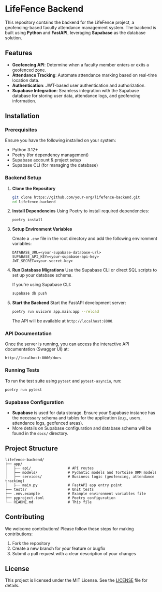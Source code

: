 # LifeFence Backend

This repository contains the backend for the LifeFence project, a geofencing-based faculty attendance management system. The backend is built using **Python** and **FastAPI**, leveraging **Supabase** as the database solution.

## Features

- **Geofencing API**: Determine when a faculty member enters or exits a geofenced zone.
- **Attendance Tracking**: Automate attendance marking based on real-time location data.
- **Authentication**: JWT-based user authentication and authorization.
- **Supabase Integration**: Seamless integration with the Supabase database for storing user data, attendance logs, and geofencing information.

## Installation

### Prerequisites

Ensure you have the following installed on your system:

- Python 3.12+
- Poetry (for dependency management)
- Supabase account & project setup
- Supabase CLI (for managing the database)

### Backend Setup

1. **Clone the Repository**
   ```bash
   git clone https://github.com/your-org/lifefence-backend.git
   cd lifefence-backend
   ```

2. **Install Dependencies**
   Using Poetry to install required dependencies:
   ```bash
   poetry install
   ```

3. **Setup Environment Variables**

   Create a `.env` file in the root directory and add the following environment variables:
   ```env
   DATABASE_URL=<your-supabase-database-url>
   SUPABASE_API_KEY=<your-supabase-api-key>
   JWT_SECRET=<your-secret-key>
   ```

4. **Run Database Migrations**
   Use the Supabase CLI or direct SQL scripts to set up your database schema.

   If you're using Supabase CLI:
   ```bash
   supabase db push
   ```

5. **Start the Backend**
   Start the FastAPI development server:
   ```bash
   poetry run uvicorn app.main:app --reload
   ```

   The API will be available at `http://localhost:8000`.

### API Documentation

Once the server is running, you can access the interactive API documentation (Swagger UI) at:
```
http://localhost:8000/docs
```

### Running Tests

To run the test suite using `pytest` and `pytest-asyncio`, run:
```bash
poetry run pytest
```

### Supabase Configuration

- **Supabase** is used for data storage. Ensure your Supabase instance has the necessary schema and tables for the application (e.g., users, attendance logs, geofenced areas).
- More details on Supabase configuration and database schema will be found in the `docs/` directory.

## Project Structure

```
lifefence-backend/
├── app/
│   ├── api/                 # API routes
│   ├── models/              # Pydantic models and Tortoise ORM models
│   ├── services/            # Business logic (geofencing, attendance tracking)
│   ├── main.py              # FastAPI app entry point
├── tests/                   # Unit tests
├── .env.example             # Example environment variables file
├── pyproject.toml           # Poetry configuration
└── README.md                # This file
```

## Contributing

We welcome contributions! Please follow these steps for making contributions:

1. Fork the repository
2. Create a new branch for your feature or bugfix
3. Submit a pull request with a clear description of your changes

## License

This project is licensed under the MIT License. See the [LICENSE](../LICENSE) file for details.